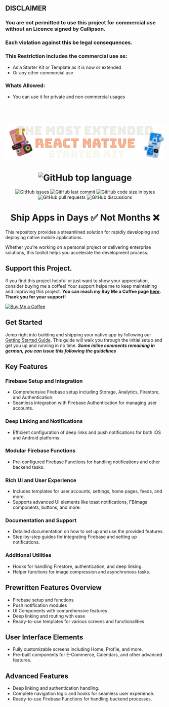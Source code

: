  
## DISCLAIMER
### You are not permitted to use this project for commercial use without an Licence signed by Callipson.
### Each violation against this be legal consequences.

### This Restriction includes the commercial use as:
- As a Starter Kit or Template as it is now or extended
- Or any other commercial use

### Whats Allowed:
- You can use it for private and non commercial usages  

<br>
<br>
<br>
<div align="center">
  
![Ship Native Apps Faster](.covers/extended-ship-native-cove.png)

# ![GitHub top language](https://img.shields.io/github/languages/top/calipsow/react-native-starter-kit)

![GitHub issues](https://img.shields.io/github/issues/calipsow/react-native-starter-kit)
![GitHub last commit](https://img.shields.io/github/last-commit/calipsow/react-native-starter-kit)
![GitHub code size in bytes](https://img.shields.io/github/languages/code-size/calipsow/react-native-starter-kit)
![GitHub pull requests](https://img.shields.io/github/issues-pr/calipsow/react-native-starter-kit)
![GitHub discussions](https://img.shields.io/github/discussions/calipsow/react-native-starter-kit)

# **Ship Apps in Days ✅ Not Months ❌**

</div>

This repository provides a streamlined solution for rapidly developing and deploying native mobile applications.

Whether you're working on a personal project or delivering enterprise solutions, this toolkit helps you accelerate the development process.

## Support this Project.

If you find this project helpful or just want to show your appreciation, consider buying me a coffee! Your support helps me to keep maintaining and improving this project. **You can reach my Buy Me a Coffee page [here](https://buymeacoffee.com/calipsow). Thank you for your support!**

[![Buy Me a Coffee](https://www.buymeacoffee.com/assets/img/custom_images/orange_img.png)](https://buymeacoffee.com/calipsow)

## Get Started

Jump right into building and shipping your native app by following our [Getting Started Guide](./documentations/Get_Started.md). This guide will walk you through the initial setup and get you up and running in no time.
**_Some inline comments remaining in german, you can issue this following the guidelines_**

## Key Features

### Firebase Setup and Integration

- Comprehensive Firebase setup including Storage, Analytics, Firestore, and Authentication.
- Seamless integration with Firebase Authentication for managing user accounts.

### Deep Linking and Notifications

- Efficient configuration of deep links and push notifications for both iOS and Android platforms.

### Modular Firebase Functions

- Pre-configured Firebase Functions for handling notifications and other backend tasks.

### Rich UI and User Experience

- Includes templates for user accounts, settings, home pages, feeds, and more.
- Supports advanced UI elements like toast notifications, FBImage components, buttons, and more.

### Documentation and Support

- Detailed documentation on how to set up and use the provided features.
- Step-by-step guides for integrating Firebase and setting up notifications.

### Additional Utilities

- Hooks for handling Firestore, authentication, and deep linking.
- Helper functions for image compression and asynchronous tasks.

## Prewritten Features Overview

- Firebase setup and functions
- Push notification modules
- UI Components with comprehensive features
- Deep linking and routing with ease
- Ready-to-use templates for various screens and functionalities

## User Interface Elements

- Fully customizable screens including Home, Profile, and more.
- Pre-built components for E-Commerce, Calendars, and other advanced features.

## Advanced Features

- Deep linking and authentication handling.
- Complete navigation logic and hooks for seamless user experience.
- Ready-to-use Firebase Functions for handling backend processes.
